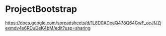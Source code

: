 # ProjectBootstrap
https://docs.google.com/spreadsheets/d/1L8D0ADeaQ478Q64GwF_ocJfJZjexmdv4s6RDuDeK4bM/edit?usp=sharing
